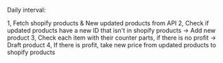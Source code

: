 Daily interval:

1, Fetch shopify products & New updated products from API
2, Check if updated products have a new ID that isn't in shopify products -> Add new product
3, Check each item with their counter parts, if there is no profit -> Draft product
4, If there is profit, take new price from updated products to shopify products